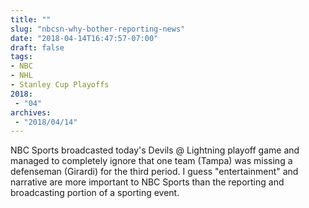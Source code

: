 ```yaml
---
title: ""
slug: "nbcsn-why-bother-reporting-news"
date: "2018-04-14T16:47:57-07:00"
draft: false
tags:
- NBC
- NHL
- Stanley Cup Playoffs
2018:
 - "04"
archives:
 - "2018/04/14"
---
```


NBC Sports broadcasted today's Devils @ Lightning playoff game and managed to completely ignore that one team (Tampa) was missing a defenseman (Girardi) for the third period. I guess "entertainment" and narrative are more important to NBC Sports than the reporting and broadcasting portion of a sporting event.